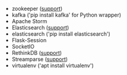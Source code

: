 * zookeeper ([support](https://zookeeper.apache.org/doc/r3.3.3/zookeeperAdmin.html))
* kafka ('pip install kafka' for Python wrapper)
* Apache Storm
* Elasticsearch ([support](https://www.elastic.co/guide/en/elasticsearch/reference/current/zip-targz.html))
* elasticsearch ('pip install elasticsearch')
* Flask-Session
* SocketIO
* RethinkDB ([support](https://rethinkdb.com/docs/install/ubuntu/))
* Streamparse ([support](https://streamparse.readthedocs.io/en/stable/quickstart.html))
* virtualenv ('apt install virtualenv')
